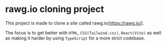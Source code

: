 # rawg.io cloning project

This project is made to clone a site called rawg.io(https://rawg.io/).

The focus is to get better with `HTML`, `CSS(Tailwind.css)`, `React(Vite)` as well as making it harder by using `TypeScript` for a more strict codebase.
